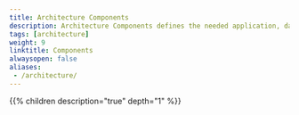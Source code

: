 ```yaml
---
title: Architecture Components
description: Architecture Components defines the needed application, data, platform and infrastructure components
tags: [architecture]
weight: 9
linktitle: Components
alwaysopen: false
aliases:
 - /architecture/
---
```



{{% children description="true" depth="1" %}}

